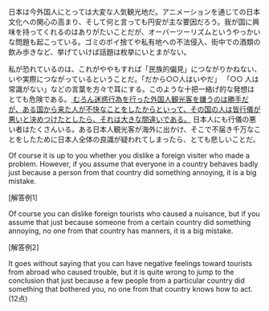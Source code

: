 

日本は今外国人にとっては大変な人気観光地だ。アニメーションを通じての日本文化への関心の高まり、そして何と言っても円安が主な要因だろう。我が国に興味を持ってくれるのはありがたいことだが、オーバーツーリズムというやっかいな問題も起こっている。ゴミのポイ捨てや私有地への不法侵入、街中での酒類の飲み歩きなど、挙げていけば話題は枚挙にいとまがない。

私が恐れているのは、これがややもすれば「民族的偏見」につながりかねない、いや実際につながっているということだ。「だから○○人はいやだ」 「○○ 人は常識がない」などの言葉を方々で耳にする。このような十把一絡げ的な発想はとても危険である。<u> むろん迷惑行為を行った外国人観光客を嫌うのは勝手だが、ある国から来た人が不快なことをしたからといって、その国の人は皆行儀が悪いと決めつけたとしたら、それは大きな間違いである。</u> 日本人にも行儀の悪い者はたくさんいる。ある日本人観光客が海外に出かけ、そこで不届き千万なことをしたために日本人全体の良識が疑われてしまったら、とても悲しいことだ。

Of course it is up to you whether you dislike a foreign visiter who made a problem. However, if you assume that everyone in a country behaves badly just because a person from that country did something annoying, it is a big mistake.

[解答例1]

Of course you can dislike foreign tourists who caused a nuisance, but if you assume that just because someone from a certain country did something annoying, no one from that country has manners, it is a big mistake.

[解答例2]

It goes without saying that you can have negative feelings toward tourists from abroad who caused trouble, but it is quite wrong to jump to the conclusion that just because a few people from a particular country did something that bothered you, no one from that country knows how to act. (12点)
